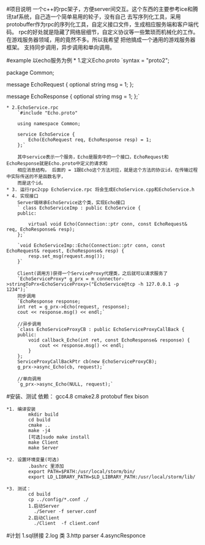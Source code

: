 #项目说明
		一个c++的rpc架子，方便server间交互。这个东西的主要参考ice和腾讯taf系统，自己造一个简单易用的轮子，没有自己
	去写序列化工具，采用protobuffer作为rpc的序列化工具，自定义接口文件，生成相应服务端和客户端代码。
		rpc的好处就是隐藏了网络层细节，自定义协议等一些繁琐而机械化的工作。在游戏服务器领域，用的竟然不多。所以我希望
	把他搞成一个通用的游戏服务器框架。
		支持同步调用，异步调用和单向调用。

#example
	以echo服务为例
	* 1.定义Echo.proto
`syntax = "proto2";

package Common;

message EchoRequest {
	optional string msg = 1;
};

message EchoResponse {
	optional string msg = 1;
};`

	* 2.EchoService.rpc
		`#include "Echo.proto"

		using namespace Common;

		service EchoService {
			Echo(EchoRequest req, EchoResponse resp) = 1;
		};`

		其中service表示一个服务，Echo是服务中的一个接口，EchoRequest和EchoResponse就是Echo.proto中定义的请求和
		相应消息结构， 后面的 = 1跟Echo这个方法对应，就是这个方法的协议id，在传输过程中实际传送的不是函数名字，
		而是这个id。
	* 3. 运行rpc2cpp EchoService.rpc 将会生成EchoService.cpp和EchoService.h
	* 4. 实现接口
		Server端继承EchoService这个类，实现Echo接口
		` class EchoServiceImp : public EchoService {
		public:

			virtual void Echo(Connection::ptr conn, const EchoRequest& req, EchoResponse& resp);
		};`

		`void EchoServiceImp::Echo(Connection::ptr conn, const EchoRequest& request, EchoResponse& resp) {
			resp.set_msg(request.msg());
		}`

		Client(调用方)获得一个ServiceProxy代理类，之后就可以请求服务了
		`EchoServiceProxy* g_prx = m_connector->stringToPrx<EchoServiceProxy>("EchoService@tcp -h 127.0.0.1 -p 1234");`
		同步调用
		`EchoResponse response;
		int ret = g_prx->Echo(request, response);
		cout << response.msg() << endl;`

		//异步调用
		`class EchoServiceProxyCB : public EchoServiceProxyCallBack {
		public:
			void callback_Echo(int ret, const EchoResponse& response) {
				cout << response.msg() << endl;
			}
		};
		ServiceProxyCallBackPtr cb(new EchoServiceProxyCB);
		g_prx->async_Echo(cb, request);`

		//单向调用
		`g_prx->async_Echo(NULL, request);`

		

#安装、测试
	依赖： gcc4.8 cmake2.8 protobuf flex bison

	*1. 编译安装
			mkdir build
			cd build 
			cmake ..
			make -j4
			[可选]sudo make install
			make Client
			make Server

	*2. 设置环境变量(可选)
			.bashrc 里添加
			export PATH=$PATH:/usr/local/storm/bin/
			export LD_LIBRARY_PATH=$LD_LIBRARY_PATH:/usr/local/storm/lib/

	*3. 测试：
			cd build
			cp ../config/*.conf ./
			1.启动Server
			  ./Server -f server.conf
			2.启动Client
			  ./Client  -f client.conf

#计划
	1.sql拼接
	2.log 类
	3.http parser
	4.asyncResponce

